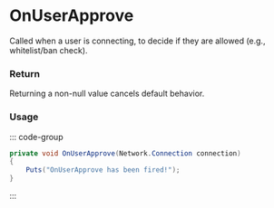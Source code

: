 # OnUserApprove
<Badge type="info" text="Player"/>[<Badge type="danger" text="Carbon Compatible"/>](https://github.com/CarbonCommunity/Carbon)[<Badge type="warning" text="Oxide Compatible"/>](https://github.com/OxideMod/Oxide.Rust)<Badge type="info" text="MetadataOnly"/>
Called when a user is connecting, to decide if they are allowed (e.g., whitelist/ban check).

### Return
Returning a non-null value cancels default behavior.

### Usage
::: code-group
```csharp [Example]
private void OnUserApprove(Network.Connection connection)
{
	Puts("OnUserApprove has been fired!");
}
```
:::

